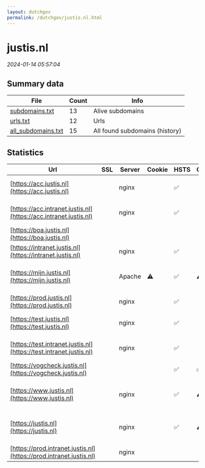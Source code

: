 ```yaml
---
layout: dutchgov
permalink: /dutchgov/justis.nl.html
---
```



# justis.nl
*2024-01-14 05:57:04*
## Summary data


| File       | Count | Info |
|------------|-------|------|
|[subdomains.txt](/data/justis.nl/subdomains.txt)|13|Alive subdomains|
|[urls.txt](/data/justis.nl/urls.txt)|12|Urls|
|[all_subdomains.txt](/data/justis.nl/all_subdomains.txt)|15|All found subdomains (history)|


## Statistics


| Url | SSL | Server | Cookie | HSTS | CSP | XFO | XXP | RP | Tech |Title |
|------------|-------|------|------|------|------|------|------|------|------|------|
|[https://acc.justis.nl](https://acc.justis.nl)| |nginx| |:white_check_mark: | | | | :white_check_mark: |Basic HSTS Nginx|401 Authorizatio...|
|[https://acc.intranet.justis.nl](https://acc.intranet.justis.nl)| |nginx| |:white_check_mark: | | | | :white_check_mark: |Basic HSTS Nginx|401 Authorizatio...|
|[https://boa.justis.nl](https://boa.justis.nl)| || | | | | | :white_check_mark: |HSTS|INSIGNE|
|[https://intranet.justis.nl](https://intranet.justis.nl)| |nginx| |:white_check_mark: | | | | :white_check_mark: |HSTS Nginx|403 Forbidden|
|[https://mijn.justis.nl](https://mijn.justis.nl)| |Apache|:warning: |:white_check_mark: |:warning: | :white_check_mark: | :white_check_mark: | :white_check_mark: |Apache HTTP Server HSTS|redirect|
|[https://prod.justis.nl](https://prod.justis.nl)| |nginx| |:white_check_mark: | | | | :white_check_mark: |HSTS Nginx|403 Forbidden|
|[https://test.justis.nl](https://test.justis.nl)| |nginx| |:white_check_mark: | | | | :white_check_mark: |Basic HSTS Nginx|401 Authorizatio...|
|[https://test.intranet.justis.nl](https://test.intranet.justis.nl)| |nginx| |:white_check_mark: | | | | :white_check_mark: |Basic HSTS Nginx|401 Authorizatio...|
|[https://vogcheck.justis.nl](https://vogcheck.justis.nl)| || |:white_check_mark: | :white_check_mark:| :white_check_mark: | :white_check_mark: | :white_check_mark: ||403 Security Err...|
|[https://www.justis.nl](https://www.justis.nl)| |nginx| |:white_check_mark: |:warning: | :white_check_mark: | :white_check_mark: | :white_check_mark: |Drupal:9 HSTS Nginx PHP|Justis | De scre...|
|[https://justis.nl](https://justis.nl)| |nginx| |:white_check_mark: |:warning: | :white_check_mark: | :white_check_mark: | :white_check_mark: |Drupal:9 HSTS Nginx PHP|Justis | De scre...|
|[https://prod.intranet.justis.nl](https://prod.intranet.justis.nl)| |nginx| | | | | | :white_check_mark: |HSTS Nginx|403 Forbidden|